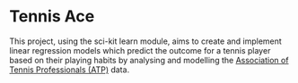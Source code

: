 # Tennis Ace

This project, using the sci-kit learn module, aims to create and implement linear regression models which predict the outcome for a tennis player based on their playing habits by analysing and modelling the [Association of Tennis Professionals (ATP)](https://en.wikipedia.org/wiki/Association_of_Tennis_Professionals) data.
